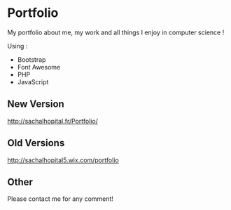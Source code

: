 # Portfolio

My portfolio about me, my work and all things I enjoy in computer science !

Using : 
- Bootstrap
- Font Awesome
- PHP
- JavaScript

## New Version

http://sachalhopital.fr/Portfolio/

## Old Versions

http://sachalhopital5.wix.com/portfolio

## Other

Please contact me for any comment! 
